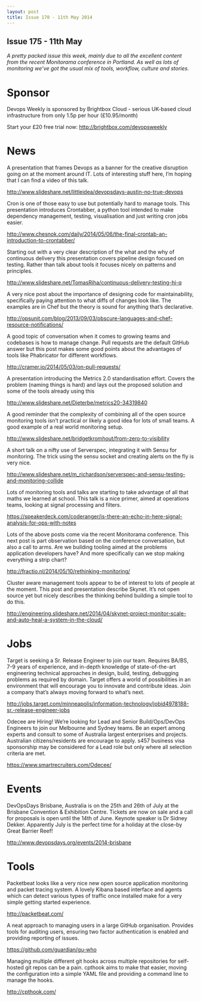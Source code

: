 ```yaml
---
layout: post
title: Issue 170 - 11th May 2014
---
```


## Issue 175 - 11th May

_A pretty packed issue this week, mainly due to all the excellent content from the recent Monitorama conference in Portland. As well as lots of monitoring we’ve got the usual mix of tools, workflow, culture and stories._


Sponsor
======

Devops Weekly is sponsored by Brightbox Cloud - serious UK-based cloud infrastructure from only 1.5p per hour (£10.95/month)

Start your £20 free trial now: http://brightbox.com/devopsweekly


News
====

A presentation that frames Devops as a banner for the creative disruption going on at the moment around IT. Lots of interesting stuff here, I’m hoping that I can find a video of this talk.

http://www.slideshare.net/littleidea/devopsdays-austin-no-true-devops


Cron is one of those easy to use but potentially hard to manage tools. This presentation introduces Crontabber, a python tool intended to make dependency management, testing, visualisation and just writing cron jobs easier.

http://www.chesnok.com/daily/2014/05/06/the-final-crontab-an-introduction-to-crontabber/


Starting out with a very clear description of the what and the why of continuous delivery this presentation covers pipeline design focused on testing. Rather than talk about tools it focuses nicely on patterns and principles.

http://www.slideshare.net/TomasRiha/continuous-delivery-testing-hi-q


A very nice post about the importance of designing code for maintainability, specifically paying attention to what diffs of changes look like. The examples are in Chef but the theory is sound for anything that’s declarative.

http://opsunit.com/blog/2013/09/03/obscure-languages-and-chef-resource-notifications/


A good topic of conversation when it comes to growing teams and codebases is how to manage change. Pull requests are the default GitHub answer but this post makes some good points about the advantages of tools like Phabricator for different workflows.

http://cramer.io/2014/05/03/on-pull-requests/


A presentation introducing the Metrics 2.0 standardisation effort. Covers the problem (naming things is hard) and lays out the proposed solution and some of the tools already using this

http://www.slideshare.net/Dieterbe/metrics20-34319840


A good reminder that the complexity of combining all of the open source monitoring tools isn’t practical or likely a good idea for lots of small teams. A good example of a real world monitoring setup.

http://www.slideshare.net/bridgetkromhout/from-zero-to-visibility


A short talk on a nifty use of Serverspec, integrating it with Sensu for monitoring. The trick using the sensu socket and creating alerts on the fly is very nice.

http://www.slideshare.net/m_richardson/serverspec-and-sensu-testing-and-monitoring-collide


Lots of monitoring tools and talks are starting to take advantage of all that maths we learned at school. This talk is a nice primer, aimed at operations teams, looking at signal processing and filters.

https://speakerdeck.com/coderanger/is-there-an-echo-in-here-signal-analysis-for-ops-with-notes


Lots of the above posts come via the recent Monitorama conference. This next post is part observation based on the conference conversation, but also a call to arms. Are we building tooling aimed at the problems application developers have? And more specifically can we stop making everything a strip chart?

http://fractio.nl/2014/05/10/rethinking-monitoring/


Cluster aware management tools appear to be of interest to lots of people at the moment. This post and presentation describe Skynet. It’s not open source yet but nicely describes the thinking behind building a simple tool to do this.

http://engineering.slideshare.net/2014/04/skynet-project-monitor-scale-and-auto-heal-a-system-in-the-cloud/



Jobs
====

Target is seeking a Sr. Release Engineer to join our team. Requires BA/BS, 7-9 years of experience, and in-depth knowledge of state-of-the-art engineering technical approaches in design, build, testing, debugging problems as required by domain. Target offers a world of possibilities in an environment that will encourage you to innovate and contribute ideas. Join a company that’s always moving forward to what’s next.

http://jobs.target.com/minneapolis/information-technology/jobid4978188-sr.-release-engineer-jobs


Odecee are Hiring! We’re looking for Lead and Senior Build/Ops/DevOps Engineers to join our Melbourne and Sydney teams. Be an expert among experts and consult to some of Australia largest enterprises and projects. Australian citizens/residents are encourage to apply. s457 business visa sponsorship may be considered for a Lead role but only where all selection criteria are met.

https://www.smartrecruiters.com/Odecee/



Events
=====

DevOpsDays Brisbane, Australia is on the 25th and 26th of July at the Brisbane Convention & Exhibition Centre. Tickets are now on sale and a call for proposals is open until the 14th of June. Keynote speaker is Dr Sidney Dekker. Apparently July is the perfect time for a holiday at the close-by Great Barrier Reef!

http://www.devopsdays.org/events/2014-brisbane



Tools
====

Packetbeat looks like a very nice new open source application monitoring and packet tracing system. A lovely Kibana based interface and agents which can detect various types of traffic once installed make for a very simple getting started experience.

http://packetbeat.com/


A neat approach to managing users in a large GitHub organisation. Provides tools for auditing users, ensuring two factor authentication is enabled and providing reporting of issues.

https://github.com/guardian/gu-who


Managing multiple different git hooks across multiple repositories for self-hosted git repos can be a pain. cpthook aims to make that easier, moving the configuration into a simple YAML file and providing a command line to manage the hooks.

http://cpthook.com/
